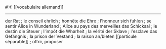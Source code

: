 #☀️ [[vocabulaire allemand]]
___
der Rat ; le conseil
ehrlich ; honnête
die Ehre ; l'honneur
sich fuhlen ; se sentir
Alice in Wunderland ; Alice au pays des merveilles
das Schicksal ; le destin
die Steuer ; l'impôt
die Wharheit ; la vérité
der Sklave ; l'esclave
das Gefängnis ; la prison
der Vestand ; la raison
an/bieten [[particule séparable]] ; offrir, proposer